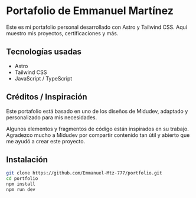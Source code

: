 # Portafolio de Emmanuel Martínez

Este es mi portafolio personal desarrollado con Astro y Tailwind CSS. Aquí muestro mis proyectos, certificaciones y más.

## Tecnologías usadas

- Astro
- Tailwind CSS
- JavaScript / TypeScript

## Créditos / Inspiración

Este portafolio está basado en uno de los diseños de Midudev, adaptado y personalizado para mis necesidades.

Algunos elementos y fragmentos de código están inspirados en su trabajo.  
Agradezco mucho a Midudev por compartir contenido tan útil y abierto que me ayudó a crear este proyecto.

## Instalación

```bash
git clone https://github.com/Emmanuel-Mtz-777/portfolio.git
cd portfolio
npm install
npm run dev
